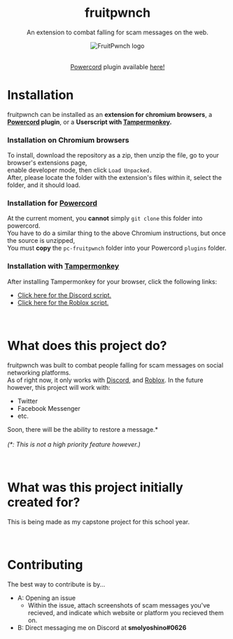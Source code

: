<div align="center">
  <h1>fruitpwnch</h1>
  <p>An extension to combat falling for scam messages on the web.</p>
  <img src="https://github.com/smolyoshino/fruitpwnch-master/blob/master/fruitpwnch.png?raw=true" alt="FruitPwnch logo" />
  <br/>
  <br/>
  <p><a href="https://powercord.dev/">Powercord</a> plugin available <a href="https://github.com/smolyoshino/fruitpwnch-master/tree/master/pc-fruitpwnch">here!</a>
</div>

# Installation
fruitpwnch can be installed as an <b>extension for chromium browsers</b>, a <b><a href="https://powercord.dev/">Powercord</a> plugin</b>, or a <b>Userscript with <a href="https://www.tampermonkey.net/">Tampermonkey</a>.</b><br>
### Installation on Chromium browsers
To install, download the repository as a zip, then unzip the file, go to your browser's extensions page,<br/>
enable developer mode, then click `Load Unpacked.`<br/>
After, please locate the folder with the extension's files within it, select the folder, and it should load.
### Installation for [Powercord](https://powercord.dev/)
At the current moment, you <b>cannot</b> simply `git clone` this folder into powercord.<br/>
You have to do a similar thing to the above Chromium instructions, but once the source is unzipped,<br/>
You must <b>copy</b> the `pc-fruitpwnch` folder into your Powercord `plugins` folder.<br/>
### Installation with [Tampermonkey](https://www.tampermonkey.net/)
After installing Tampermonkey for your browser, click the following links:<br/>
- [Click here for the Discord script.](https://github.com/smolyoshino/fruitpwnch-master/raw/master/fruitpwnch-discord.user.js)
- [Click here for the Roblox script.](https://github.com/smolyoshino/fruitpwnch-master/raw/master/fruitpwnch-roblox.user.js)
<br><br><br>
# What does this project do?
fruitpwnch was built to combat people falling for scam messages on social networking platforms.<br/>
As of right now, it only works with [Discord](https://discord.gg/), and [Roblox](https://roblox.com/).
In the future however, this project will work with:
- Twitter
- Facebook Messenger
- etc.

Soon, there will be the ability to restore a message.\*<br/><br/>
<i>(\*: This is not a high priority feature however.)</i>
<br><br><br>
# What was this project initially created for?
This is being made as my capstone project for this school year.
<br><br><br>
# Contributing
The best way to contribute is by...
- A: Opening an issue
  - Within the issue, attach screenshots of scam messages you've recieved, and indicate which website or platform you recieved them on.
- B: Direct messaging me on Discord at <b>smolyoshino#0626</b>
